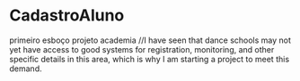 # CadastroAluno
primeiro esboço projeto academia
//I have seen that dance schools may not yet have access to good systems for registration, monitoring, and other specific details in this area, which is why I am starting a project to meet this demand.
